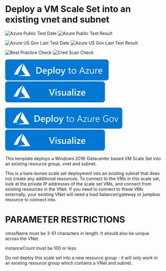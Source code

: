 # Deploy a VM Scale Set into an existing vnet and subnet

![Azure Public Test Date](https://azurequickstartsservice.blob.core.windows.net/badges/201-vmss-win-existing-vnet/PublicLastTestDate.svg)
![Azure Public Test Result](https://azurequickstartsservice.blob.core.windows.net/badges/201-vmss-win-existing-vnet/PublicDeployment.svg)

![Azure US Gov Last Test Date](https://azurequickstartsservice.blob.core.windows.net/badges/201-vmss-win-existing-vnet/FairfaxLastTestDate.svg)
![Azure US Gov Last Test Result](https://azurequickstartsservice.blob.core.windows.net/badges/201-vmss-win-existing-vnet/FairfaxDeployment.svg)

![Best Practice Check](https://azurequickstartsservice.blob.core.windows.net/badges/201-vmss-win-existing-vnet/BestPracticeResult.svg)
![Cred Scan Check](https://azurequickstartsservice.blob.core.windows.net/badges/201-vmss-win-existing-vnet/CredScanResult.svg)

[![Deploy To Azure](https://raw.githubusercontent.com/Azure/azure-quickstart-templates/master/1-CONTRIBUTION-GUIDE/images/deploytoazure.svg?sanitize=true)](https://portal.azure.com/#create/Microsoft.Template/uri/https%3A%2F%2Fraw.githubusercontent.com%2FAzure%2Fazure-quickstart-templates%2Fmaster%2F201-vmss-win-existing-vnet%2Fazuredeploy.json)  [![Visualize](https://raw.githubusercontent.com/Azure/azure-quickstart-templates/master/1-CONTRIBUTION-GUIDE/images/visualizebutton.svg?sanitize=true)](http://armviz.io/#/?load=https%3A%2F%2Fraw.githubusercontent.com%2FAzure%2Fazure-quickstart-templates%2Fmaster%2F201-vmss-win-existing-vnet%2Fazuredeploy.json)

[![Deploy To Azure US Gov](https://raw.githubusercontent.com/Azure/azure-quickstart-templates/master/1-CONTRIBUTION-GUIDE/images/deploytoazuregov.svg?sanitize=true)](https://portal.azure.us/#create/Microsoft.Template/uri/https%3A%2F%2Fraw.githubusercontent.com%2FAzure%2Fazure-quickstart-templates%2Fmaster%2F201-vmss-win-existing-vnet%2Fazuredeploy.json)
[![Visualize](https://raw.githubusercontent.com/Azure/azure-quickstart-templates/master/1-CONTRIBUTION-GUIDE/images/visualizebutton.svg?sanitize=true)](http://armviz.io/#/?load=https%3A%2F%2Fraw.githubusercontent.com%2FAzure%2Fazure-quickstart-templates%2Fmaster%2F201-vmss-win-existing-vnet%2Fazuredeploy.json)

This template deploys a Windows 2016-Datacenter based VM Scale Set into an existing resource group, vnet and subnet. 

This is a bare-bones scale set deployment into an existing subnet that does not create any additional resources. To connect to the VMs in this scale set, look at the private IP addresses of the scale set VMs, and connect from existing resources in the VNet. If you need to connect to these VMs externally, your existing VNet will need a load balancer/gateway or jumpbox resource to connect into.

PARAMETER RESTRICTIONS
======================

vmssName must be 3-61 characters in length. It should also be unique across the VNet.

instanceCount must be 100 or less.

Do not deploy this scale set into a new resource group - it will only work in an existing resource group which contains a VNet and subnet.


